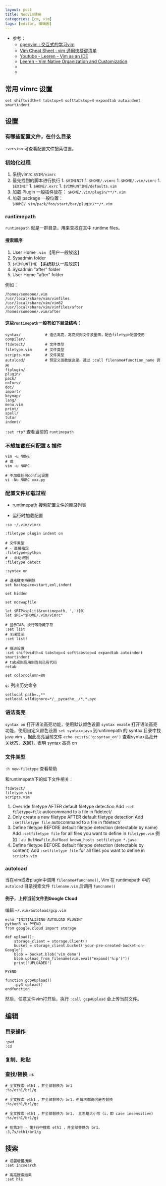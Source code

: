 ```yaml
---
layout: post
title: NeoVim使用
categories: [cm, vim]
tags: [editor, 编辑器]
---
```


* 参考： 
  * [openvim : 交互式的学习vim](https://links.jianshu.com/go?to=https%3A%2F%2Fwww.openvim.com%2Ftutorial.html)
  * [Vim Cheat Sheet : vim 通用快捷键清单](https://links.jianshu.com/go?to=https%3A%2F%2Fvim.rtorr.com%2Flang%2Fzh_cn)
  * [Youtube - Leeren - Vim as an IDE](https://docs.google.com/presentation/d/19m3KUN03OMwj9m_Ut4GTt1ifXuDPd2wiApy0RCtP7n4/mobilepresent#slide=id.p)
  * [Leeren - Vim Native Organization and Customization](https://docs.google.com/presentation/d/1B7Mc_CLYkrAYUMvn3MOU9nxoVu1CyOHSYiUI3LId8WE/edit#slide=id.p)
  * []()
  * []()



## 常用 vimrc 设置

~~~
set shiftwidth=4 tabstop=4 softtabstop=4 expandtab autoindent smartindent
~~~



## 设置

### 有哪些配置文件，在什么目录

`:version`  可查看配置文件搜索位置。


### 初始化过程

1. 系统vimrc `$VIM/vimrc`
1. 最先找到的脚本进行执行
        1. `$VIMINIT`
        1. `$HOME/.vimrc`
        1. `$HOME/.vim/vimrc`
        1. `$EXINIT`
        1. `$HOME/.exrc`
        1. `$VIMRUNTIME/defaults.vim`
1. 加载 Plugin
        一般插件放在： `$HOME/.vim/plugin/**/*.vim`
1. 加载 package
        一般位置： `$HOME/.vim/pack/foo/start/bar/plugin/**/*.vim`


### runtimepath

`runtimepath` 就是一群目录，用来查找在其中 runtime files。

####  搜索顺序

1. User Home `.vim` 【用户一般放这】
1. Sysadmin folder
1. `$VIMRUNTIME`    【系统默认一般放这】
1. Sysadmin "after" folder
1. User Home "after" folder 

例如：
~~~
/homes/someone/.vim
/usr/local/share/vim/vimfiles
/usr/local/share/vim/vim82
/usr/local/share/vim/vimfiles/after
/homes/someone/.vim/after
~~~


#### 这些`runtimepath`一般有如下目录结构：

~~~
syntax/           # 语法高亮，高亮规则文件放里面，配合filetype配置使用
compiler/
ftdetect/         # 文件类型
filetype.vim      # 文件类型
scripts.vim       # 文件类型
autoload/         # 预定义函数放这里，通过 :call filename#function_name 调用
ftplugin/
plugin/
pack/
colors/
doc/
import/
keymap/
lang/
menu.vim
print/
spell/
tutor
indent/
~~~

`:set rtp?`  查看当前的 `runtimepath`




### 不想加载任何配置 & 插件

~~~
vim -u NONE
# 或
vim -u NORC
~~~

~~~
# 不加载任何config设置
vi -Nu NORC xxx.py
~~~


### 配置文件加载过程

* runtimepath
搜索配置文件的目录列表



* 运行时加载配置
~~~
:so ~/.vim/vimrc
~~~



~~~
:filetype plugin indent on

# 文件类型
# - 直接指定
:filetype=python
# - 自动识别
:filetype detect

:syntax on
~~~

~~~
# 退格键支持删除
set backspace=start,eol,indent
~~~

~~~
set hidden
~~~

~~~
set noswapfile
~~~

~~~
let $RTP=split(&runtimepath, ',')[0]
let $RC="$HOME/.vim/vimrc"
~~~

~~~
# 显示TAB、换行等隐藏字符
:set list
# 关闭显示
:set list!
~~~

~~~
# 缩进设置
:set shiftwidth=4 tabstop=4 softtabstop=4 expandtab autoindent smartindent
# tab规则应用到当前已有代码
retab
~~~

~~~
set colorcolumn=80
~~~

`q:` 列出历史命令

~~~
setlocal path=.,**
setlocal wildignore=*/__pycache__/*,*.pyc
~~~



### 语法高亮

`syntax on`       打开语法高亮功能，使用默认颜色设置
`syntax enable`   打开语法高亮功能，使用自定义颜色设置
`set syntax=java` 到runtimepath 的 syntax 目录中找 java.vim ，据此高亮当前文件
`echo exists('g:syntax_on')`  查看syntax高亮开关状态，返回1，表明 syntax 高亮 on


### 文件类型

`:h new-filetype` 查看帮助

和runtimepath下的如下文件相关：

~~~
ftdetect/
filetype.vim
scripts.vim
~~~

1. Override filetype AFTER default filetype detection
    Add `:set filetype=file` autocommand to a file in  ftdetect/
1. Only create a new filetype AFTER default filetype detection
    Add `:setfiletype file` autocommand to a file in  ftdetect/
1. Define filetype BEFORE default filetype detection (detectable by name)
    Add `:setfiletype file` for all files you want to define in `filetype.vim`
    例如：`au BufNewFile,BufRead known_hosts setfiletype *.java`
1. Define filetype BEFORE default    filetype detection (detectable by content)
    Add `:setfiletype file` for all files you want to define in `scripts.vim`



### autoload

当在vim或者plugin中调用 `filename#funcname()`, Vim 在 runtimepath 中的 `autoload` 目录搜索文件 `filename.vim` 后调用 `funcname()`

#### 例子，上传当前文件到Google Cloud

编辑 `~/.vim/autoload/gcp.vim`

~~~
echo "INITIALIZING AUTOLOAD PLUGIN"
python3 << PYEND
from google.cloud import storage

def upload():
    storage_client = storage.Client()
    bucket = storage_client.bucket('your-pre-created-bucket-on-Google')
    blob = bucket.blob('vim_demo')
    blob.upload_from_filename(vim.eval("expand('%:p')"))
    print('UPLOADED')

PYEND

function gcp#Upload()
    :py3 upload()
endfunction
~~~

然后，任意文件vim打开后，执行 `:call gcp#Upload` 会上传当前文件。












## 编辑

### 目录操作

~~~
:pwd
:cd
~~~


### 复制、粘贴






### 查找/替换 `:s`


~~~
# 全文搜索 eth1 ，并全部替换为 br1
:%s/eth1/br1/g

# 全文搜索 eth1 ，并全部替换为 br1，但每次都询问是否替换
:%s/eth1/br1/gc

# 全文搜索 eth1 ，并全部替换为 br1， 且忽略大小写（i，即 case insensitive）
:%s/eth1/br1/gi

# 在第3行 - 第7行中搜索 eth1 ，并全部替换为 br1， 
:3,7s/eth1/br1/g
~~~




## 搜索

~~~
# 设置增量搜索
:set incsearch

# 高亮搜索结果
:set hls
~~~







